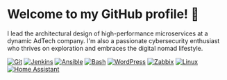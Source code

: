 # Welcome to my GitHub profile! 👋

I lead the architectural design of high-performance microservices at a dynamic AdTech company. I'm also a passionate cybersecurity enthusiast who thrives on exploration and embraces the digital nomad lifestyle.

[![Git](https://img.shields.io/badge/-Git-141414?style=flat&logo=git)](https://git-scm.com/)
[![Jenkins](https://img.shields.io/badge/-Jenkins-141414?style=flat&logo=jenkins)](https://www.jenkins.io/)
[![Ansible](https://img.shields.io/badge/-Ansible-141414?style=flat&logo=ansible)](https://www.ansible.com/)
[![Bash](https://img.shields.io/badge/-Bash-141414?style=flat&logo=gnubash)](https://www.gnu.org/software/bash/)
[![WordPress](https://img.shields.io/badge/-WordPress-141414?style=flat&logo=wordpress)](https://wordpress.org/)
[![Zabbix](https://img.shields.io/badge/-Zabbix-141414?style=flat&logo=zabbix)](https://www.zabbix.com/)
[![Linux](https://img.shields.io/badge/-Linux-141414?style=flat&logo=linux)](https://www.kernel.org/)
[![Home Assistant](https://img.shields.io/badge/-Home%20Assistant-141414?style=flat&logo=home-assistant)](https://www.home-assistant.io/)
